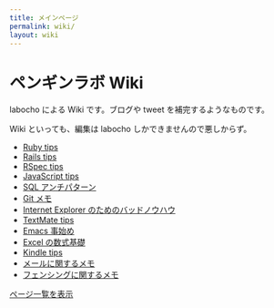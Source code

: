 ```yaml
---
title: メインページ
permalink: wiki/
layout: wiki
---
```


ペンギンラボ Wiki
=================

labocho による Wiki です。ブログや tweet を補完するようなものです。

Wiki といっても、編集は labocho しかできませんので悪しからず。

-   [Ruby tips](/wiki/Ruby_tips "wikilink")
-   [Rails tips](/wiki/Rails_tips "wikilink")
-   [RSpec tips](/wiki/RSpec_tips "wikilink")
-   [JavaScript tips](/wiki/JavaScript_tips "wikilink")
-   [SQL アンチパターン](/wiki/SQL_アンチパターン "wikilink")
-   [Git メモ](/wiki/Git_メモ "wikilink")
-   [Internet Explorer
    のためのバッドノウハウ](/wiki/Internet_Explorer_のためのバッドノウハウ "wikilink")
-   [TextMate tips](/wiki/TextMate_tips "wikilink")
-   [Emacs 事始め](/wiki/Emacs_事始め "wikilink")
-   [Excel の数式基礎](/wiki/Excel_の数式基礎 "wikilink")
-   [Kindle tips](/wiki/Kindle_tips "wikilink")
-   [メールに関するメモ](メールに関するメモ "wikilink")
-   [フェンシングに関するメモ](フェンシングに関するメモ "wikilink")

[ページ一覧を表示](特別:ページ一覧 "wikilink")
